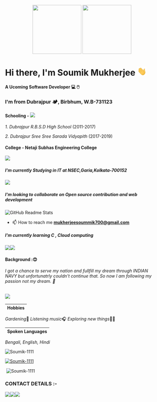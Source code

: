 <p align="center"> <img src="https://octodex.github.com/images/daftpunktocat-thomas.gif" height="160px" width="160px"> <img src="https://octodex.github.com/images/daftpunktocat-guy.gif" height="160px" width="160px"> </p>

<!-- OctoCats -->


# Hi there, I'm Soumik Mukherjee <img src="https://github.com/ABSphreak/ABSphreak/blob/master/gifs/Hi.gif" width="30px">
#### A Ucoming Software Developer 💻 🖱️

### I'm from Dubrajpur 🏕, Birbhum, W.B-731123
#### Schooling - <img src="https://img.icons8.com/color/48/000000/university.png"/>
*1. Dubrajpur R.B.S.D High School* (2011-2017)

*2. Dubrajpur Sree Sree Sarada Vidyapith* (2017-2019)

#### College - Netaji Subhas Engineering College

<img src="https://img.icons8.com/external-inipagistudio-lineal-color-inipagistudio/64/000000/external-college-personal-finance-inipagistudio-lineal-color-inipagistudio.png"/>

##### I'm currently Studying in IT at NSEC,Garia,Kolkata-700152

<img src="https://user-images.githubusercontent.com/91623136/136168101-92583fb7-453f-45f6-903c-4802cf73f21d.png"/>



##### I'm looking to collaborate on Open source contribution and web development<p align="center">
 <img width="400px" src="https://magiccopy.xyz/assets/images/hadder.gif" align="center" alt="GitHub Readme Stats" />
</p>

- 📫 How to reach me **mukherjeesoummik700@gmail.com**


##### I'm currently learning C , Cloud computing 

<img src="https://img.icons8.com/color/48/000000/c-programming.png"/><img src="https://img.icons8.com/external-flatart-icons-flat-flatarticons/64/000000/external-cloud-cloud-data-technology-and-network-technology-flatart-icons-flat-flatarticons.png"/>

#### Background :😊

###### I got a chance to serve my nation and fullfill my dream through INDIAN NAVY but unfortunatrly couldn't continue that. So now I am following my passion not my dream. 🙂
<img src="https://user-images.githubusercontent.com/91623136/136148103-53dfd403-b3a1-4664-aa89-b0c675a53281.png"/>

| Hobbies |
| ---|
*Gardening*🎍
*Listening music*🎧
*Exploring new things*👀👀

|Spoken Languages |
|----|
*Bengali, English, Hindi*

<p align="left"> <img src="https://komarev.com/ghpvc/?username=Soumik-1111&label=Profile%20views&color=0e75b6&style=flat" alt="Soumik-1111" /> </p>

<p align="left"> <a href="https://github.com/ryo-ma/github-profile-trophy"><img src="https://github-profile-trophy.vercel.app/?username=Soumik-1111" alt="Soumik-1111" /></a> </p>

<p>&nbsp;<img align="center" src="https://github-readme-stats.vercel.app/api?username=Soumik-1111&show_icons=true&locale=en" alt="Soumik-1111" /></p>


### CONTACT DETAILS :-

[<img src="https://img.icons8.com/external-justicon-lineal-color-justicon/64/000000/external-linkedin-social-media-justicon-lineal-color-justicon.png"/>](https://www.linkedin.com/in/soumik-mukherjee-329a63220)[<img src="https://img.icons8.com/color/48/000000/instagram-new--v1.png"/>](https://www.instagram.com/abir__i11/)[<img src="https://img.icons8.com/clouds/50/000000/facebook-new.png"/>](https://www.facebook.com/soumik.mukherjee.522)

<!--
**Soumik-1111/Soumik-1111** is a ✨ _special_ ✨ repository because its `README.md` (this file) appears on your GitHub profile.

Here are some ideas to get you started:

- 🔭 I’m currently working on ...
- 🌱 I’m currently learning ...
- 👯 I’m looking to collaborate on ...
- 🤔 I’m looking for help with ...
- 💬 Ask me about ...
- 📫 How to reach me: ...
- 😄 Pronouns: ...
- ⚡ Fun fact: ...
-->
